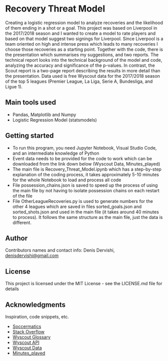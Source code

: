 # Recovery Threat Model

Creating a logistic regression model to analyze recoveries and the likelihood of them ending in a shot or a goal. This project was based on Liverpool in the 2017/2018 season and I wanted to create a model to rate players and based on that model suggest two signings for Liverpool. Since Liverpool is a team oriented on high and intense press which leads to many recoveries I choose those recoveries as a starting point. Together with the code, there is the presentation which summarises my suggestions, and two reports. The technical report looks into the technical background of the model and code, analyzing the accuracy and significance of the p-values. In contrast, the Scout report is a two-page report describing the results in more detail than the presentation. Data used is free Wyscout data for the 2017/2018 season of the top 5 leagues (Premier League, La Liga, Serie A, Bundesliga, and Ligue 1).

## Main tools used

* Pandas, Matplotlib and Numpy
* Logistic Regression Model (statsmodels)

## Getting started

* To run this program, you need Jupyter Notebook, Visual Studio Code, and an intermediate knowledge of Python
* Event data needs to be provided for the code to work which can be downloaded from the link down below (Wyscout Data, Minutes_played)
* The main file is Recovery_Threat_Model.ipynb which has a step-by-step explanation of the coding process, it takes approximately 5-10 minutes for the whole Notebook to load and process all code
* File possession_chains.json is saved to speed up the process of using the main file by not having to isolate possession chains on each restart of the file
* File OtherLeagueRecoveries.py is used to generate numbers for the other 4 leagues which are saved in files sorted_goals.json and sorted_shots.json and used in the main file (it takes around 40 minutes to process). It follows the same structure as the main file, just the data is different.

## Author

Contributors names and contact info:
Denis Dervishi, denisdervishi@gmail.com

## License

This project is licensed under the MIT License - see the LICENSE.md file for details

## Acknowledgments

Inspiration, code snippets, etc.
* [Soccermatics](https://soccermatics.readthedocs.io/en/latest/)
* [Stack Overflow](https://stackoverflow.com/)
* [Wyscout Glossary](https://dataglossary.wyscout.com/)
* [Wyscout API](https://apidocs.wyscout.com/)
* [Wyscout Data](https://figshare.com/collections/Soccer_match_event_dataset/4415000/2)
* [Minutes_played](https://github.com/soccermatics/Soccermatics/tree/main/course/lessons/minutes_played)
